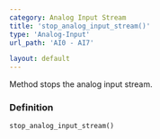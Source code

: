 ```yaml
---
category: Analog Input Stream
title: 'stop_analog_input_stream()'
type: 'Analog-Input'
url_path: 'AI0 - AI7'

layout: default
---
```


Method stops the analog input stream.

### Definition 

```python
stop_analog_input_stream()
```
